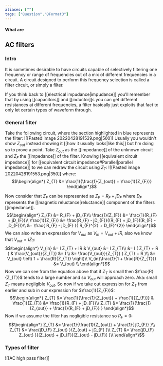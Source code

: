 ```yaml
---
aliases: [""]
tags: ["Question","QFormat3"]
---
```


#### What are
## AC filters
### Intro
It is sometimes desirable to have circuits capable of selectively filtering one frequency or range of frequencies out of a mix of different frequencies in a circuit. A circuit designed to perform this frequency selection is called a filter circuit, or simply a filter.

If you think back to [[electrical impudance|impudance]] you'll remember that by using [[capacitors]] and [[inductor]]s you can get different resistances at different frequencies, a filter basically just exploits that fact to only let certain types of waveform through.

### General filter
Take the following circuit, where the section highlighted in blue represents the filter:
![[Pasted image 20220428191539.png|500]]
Usually you wouldn't show $Z_{out}$ instead showing it [[how it usually looks|like this]] but I'm doing so to prove a point. Take $Z_{out}$ as the [[impedance]] of the unknown circuit and $Z_{F}$ the [[impedance]] of the filter. Knowing [[equivalent circuit impedance]] for [[equivalent circuit impedance#Parallel|parallel impedance]] to we can redraw the circuit using $Z_{T}$:
![[Pasted image 20220428191553.png|350]]
where:
$$\begin{align*}
Z_{T} &= \frac{1}{\frac{1}{Z_{out}} + \frac{1}{Z_{F}}} 
\end{align*}$$

Now consider that $Z_{F}$ can be represented as $Z_{F}=R_{F} + jD_{F}$ where $D_{F}$ represents the [[magnetic reluctance|reluctance]] component of the filters [[impedance]].
$$\begin{align*}
Z_{F} &= R_{F} + jD_{F}\\
\frac{1}{Z_{F}} &= \frac{1}{R_{F} + jD_{F}}\\
\frac{1}{Z_{F}} &= \frac{R_{F} - jD_{F}}{(R_{F} + jD_{F})(R_{F} - jD_{F})}\\
&= \frac{ R_{F} - jD_{F} }{ R_{F}^{2} + D_{F}^{2}}
\end{align*}$$
We can also write an expression for $V_{out}$ as $V_{in} = V_{out} + IR$, also we know that $V_{out} = I Z_{T}$:
$$\begin{align*}
V_{in} &= I Z_{T} + IR  &  V_{out} &= I Z_{T}\\
&= I ( Z_{T} + R ) & \frac{V_{out}}{Z_{T}} &= I \\
&= \frac{V_{out}}{Z_{T}} ( Z_{T} + R )\\
&= V_{out} \left( 1 + \frac{R}{Z_{T}} \right)\\
V_{in}\frac{1}{1 + \frac{R}{Z_{T}}} &= V_{out} \\
\end{align*}$$
Now we can see from the equation above that if $Z_{T}$ is small then $\frac{R}{Z_{T}}$ tends to a large number and so $V_{out}$ will approach zero. Aka: small $Z_{T}$ means negligible $V_{out}$. So now if we take out expression for $Z_{T}$ from earlier and sub in our expression for $\frac{1}{Z_{F}}$:
$$\begin{align*}
Z_{T} &= \frac{1}{\frac{1}{Z_{out}} + \frac{1}{Z_{F}}}  & \frac{1}{Z_{F}} &= \frac{1}{R_{F} + jD_{F}}\\
Z_{T} &= \frac{1}{\frac{1}{Z_{out}} + \frac{1}{R_{F} + jD_{F}} }
\end{align*}$$
Now if we assume the filter has negligible resistance so $R_F=0$:
$$\begin{align*}
Z_{T} &= \frac{1}{\frac{1}{Z_{out}} + \frac{1}{ jD_{F}} }\\
Z_{T} &= \frac{jD_{F} Z_{out} }{Z_{out} + jD_{F} }\\
Z_{T} &= \frac{jD_{F} Z_{out} }{(Z_{out} + jD_{F})(Z_{out} - jD_{F}) }\\
\end{align*}$$

### Types of filter
![[AC high pass filter]]